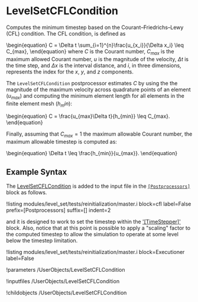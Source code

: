 # LevelSetCFLCondition
Computes the minimum timestep based on the Courant–Friedrichs–Lewy (CFL) condition. The CFL condition, is defined as

\begin{equation}
C = \Delta t \sum_{i=1}^{n}\frac{u_{x_i}}{\Delta x_i} \leq C_{max},
\end{equation}
where $C$ is the Courant number, $C_{max}$ is the maximum allowed Courant number, $u$ is the magnitude of the velocity, $\Delta t$ is the time step, and $\Delta x$ is
the interval distance, and $i$, in three dimensions, represents the index for the $x$, $y$, and $z$ components.

The `LevelSetCFLCondition` postprocessor estimates $C$ by using the the magnitude of the maximum velocity across
quadrature points of an element ($u_{max}$) and computing the minimum element length for all elements in the
finite element mesh ($h_min$):

\begin{equation}
C = \frac{u_{max}\Delta t}{h_{min}} \leq C_{max}.
\end{equation}

Finally, assuming that $C_{max} = 1$ the maximum allowable Courant number, the maximum allowable timestep is computed
as:

\begin{equation}
\Delta t \leq \frac{h_{min}}{u_{max}}.
\end{equation}

## Example Syntax
The [LevelSetCFLCondition](#) is added to the input file in the [`[Postprocessors]`](/Postprocessors/index.md) block
as follows.

!listing modules/level_set/tests/reinitialization/master.i block=cfl label=False prefix=[Postprocessors] suffix=[] indent=2

and it is designed to work to set the timestep within the ['[TimeStepper]'](/TimeStepper/index.md) block. Also, notice
that at this point is possible to apply a "scaling" factor to the computed timestep to allow the simulation to operate
at some level below the timestep limitation.

!listing modules/level_set/tests/reinitialization/master.i block=Executioner label=False

!parameters /UserObjects/LevelSetCFLCondition

!inputfiles /UserObjects/LevelSetCFLCondition

!childobjects /UserObjects/LevelSetCFLCondition
